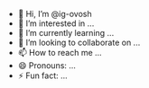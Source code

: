 - 👋 Hi, I’m @ig-ovosh
- 👀 I’m interested in ...
- 🌱 I’m currently learning ...
- 💞️ I’m looking to collaborate on ...
- 📫 How to reach me ...
- 😄 Pronouns: ...
- ⚡ Fun fact: ...

<!---
ig-ovosh/ig-ovosh is a ✨ special ✨ repository because its `README.md` (this file) appears on your GitHub profile.
You can click the Preview link to take a look at your changes.
--->
